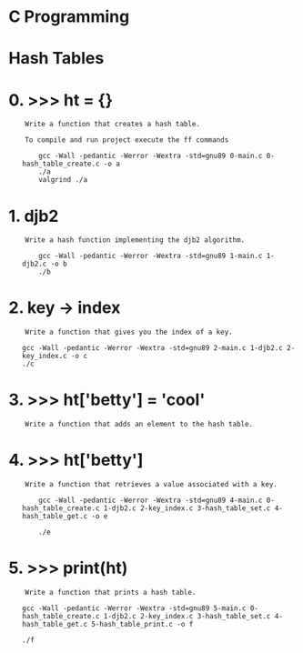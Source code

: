# C Programming 

# Hash Tables

# 0. >>> ht = {}

        Write a function that creates a hash table.

        To compile and run project execute the ff commands
<ul>

        gcc -Wall -pedantic -Werror -Wextra -std=gnu89 0-main.c 0-hash_table_create.c -o a  
        ./a
        valgrind ./a

</ul>

# 1. djb2

        Write a hash function implementing the djb2 algorithm.

<ul>

        gcc -Wall -pedantic -Werror -Wextra -std=gnu89 1-main.c 1-djb2.c -o b
        ./b 

</ul>

# 2. key -> index

        Write a function that gives you the index of a key.

<ul>

    gcc -Wall -pedantic -Werror -Wextra -std=gnu89 2-main.c 1-djb2.c 2-key_index.c -o c
    ./c

</ul>

# 3. >>> ht['betty'] = 'cool'

        Write a function that adds an element to the hash table.

# 4. >>> ht['betty']

        Write a function that retrieves a value associated with a key.


<ul>

        gcc -Wall -pedantic -Werror -Wextra -std=gnu89 4-main.c 0-hash_table_create.c 1-djb2.c 2-key_index.c 3-hash_table_set.c 4-hash_table_get.c -o e

        ./e

</ul>

# 5. >>> print(ht)

        Write a function that prints a hash table.

<ul>

    gcc -Wall -pedantic -Werror -Wextra -std=gnu89 5-main.c 0-hash_table_create.c 1-djb2.c 2-key_index.c 3-hash_table_set.c 4-hash_table_get.c 5-hash_table_print.c -o f

    ./f

</ul>

        


